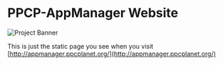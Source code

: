 # PPCP-AppManager Website
![Project Banner](https://i.imgur.com/jgTiswg.png)

This is just the static page you see when you visit [http://appmanager.ppcplanet.org/](http://appmanager.ppcplanet.org/)
